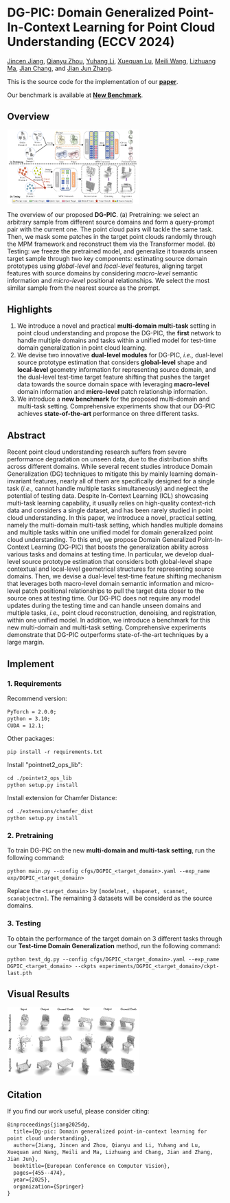 # DG-PIC: Domain Generalized Point-In-Context Learning for Point Cloud Understanding (ECCV 2024)

[Jincen Jiang](https://www.jincenjiang.com), [Qianyu Zhou](https://qianyuzqy.github.io/), [Yuhang Li](https://yuhang-li.com/), [Xuequan Lu](http://xuequanlu.com/), [Meili Wang](https://cie.nwsuaf.edu.cn/szdw/js/2012110003/index.htm), [Lizhuang Ma](https://www.cs.sjtu.edu.cn/PeopleDetail.aspx?id=86), [Jian Chang](https://staffprofiles.bournemouth.ac.uk/display/jchang), and [Jian Jun Zhang](https://jzhang.bournemouth.ac.uk/).


This is the source code for the implementation of our **[paper](https://link.springer.com/chapter/10.1007/978-3-031-72658-3_26)**.

Our benchmark is available at **[New Benchmark](https://livebournemouthac-my.sharepoint.com/:f:/g/personal/jiangj_bournemouth_ac_uk/EkFcXVw8GN1Bv2E7GehrE0sBnoibyuMfZ8Ck1Xx5FLPs_Q)**.


## Overview

<img src="./img/overview.pdf" style="zoom:30%;" />

The overview of our proposed **DG-PIC**. (a) Pretraining: we select an arbitrary sample from different source domains and form a query-prompt pair with the current one. The point cloud pairs will tackle the same task. Then, we mask some patches in the target point clouds randomly through the MPM framework and reconstruct them via the Transformer model. (b) Testing: we freeze the pretrained model, and generalize it towards unseen target sample through two key components: estimating source domain prototypes using *global-level* and *local-level* features, aligning target features with source domains by considering *macro-level* semantic information and *micro-level* positional relationships. We select the most similar sample from the nearest source as the prompt.


## Highlights

1. We introduce a novel and practical **multi-domain multi-task** setting in point cloud understanding and propose the DG-PIC, the **first** network to handle multiple domains and tasks within a unified model for test-time domain generalization in point cloud learning.
2. We devise two innovative **dual-level modules** for DG-PIC, *i.e.,* dual-level source prototype estimation that considers **global-level** shape and **local-level** geometry information for representing source domain, and the dual-level test-time target feature shifting that pushes the target data towards the source domain space with leveraging **macro-level** domain information and **micro-level** patch relationship information.
3. We introduce a **new benchmark** for the proposed multi-domain and multi-task setting. Comprehensive experiments show that our DG-PIC achieves **state-of-the-art** performance on three different tasks.  

## Abstract

Recent point cloud understanding research suffers from severe performance degradation on unseen data, due to the distribution shifts across different domains. While several recent studies introduce Domain Generalization (DG) techniques to mitigate this by mainly learning domain-invariant features, nearly all of them are specifically designed for a single task (*i.e.,* cannot handle multiple tasks simultaneously) and neglect the potential of testing data. Despite In-Context Learning (ICL) showcasing multi-task learning capability, it usually relies on high-quality context-rich data and considers a single dataset, and has been rarely studied in point cloud understanding. In this paper, we introduce a novel, practical setting, namely the multi-domain multi-task setting, which handles multiple domains and multiple tasks within one unified model for domain generalized point cloud understanding. To this end, we propose Domain Generalized Point-In-Context Learning (DG-PIC) that boosts the generalization ability across various tasks and domains at testing time. In particular, we develop dual-level source prototype estimation that considers both global-level shape contextual and local-level geometrical structures for representing source domains. Then, we devise a dual-level test-time feature shifting mechanism that leverages both macro-level domain semantic information and micro-level patch positional relationships to pull the target data closer to the source ones at testing time. Our DG-PIC does not require any model updates during the testing time and can handle unseen domains and multiple tasks, *i.e.,* point cloud reconstruction, denoising, and registration, within one unified model. In addition, we introduce a benchmark for this new multi-domain and multi-task setting. Comprehensive experiments demonstrate that DG-PIC outperforms state-of-the-art techniques by a large margin. 


## Implement

### 1. Requirements
Recommend version:
```
PyTorch = 2.0.0;
python = 3.10;
CUDA = 12.1;
```

Other packages:
```
pip install -r requirements.txt
```

Install "pointnet2_ops_lib":
```
cd ./pointet2_ops_lib
python setup.py install
```

Install extension for Chamfer Distance:
```
cd ./extensions/chamfer_dist
python setup.py install
```

### 2. Pretraining
To train DG-PIC on the new **multi-domain and multi-task setting**, run the following command:

```
python main.py --config cfgs/DGPIC_<target_domain>.yaml --exp_name exp/DGPIC_<target_domain>
```

Replace the `<target_domain>` by `[modelnet, shapenet, scannet, scanobjectnn]`. The remaining 3 datasets will be considerd as the source domains.

### 3. Testing

To obtain the performance of the target domain on 3 different tasks through our **Test-time Domain Generalization** method, run the following command:

```
python test_dg.py --config cfgs/DGPIC_<target_domain>.yaml --exp_name DGPIC_<target_domain> --ckpts experiments/DGPIC_<target_domain>/ckpt-last.pth
```

## Visual Results

<img src="./img/results.pdf" style="zoom:30%;" />


## Citation

If you find our work useful, please consider citing:

```
@inproceedings{jiang2025dg,
  title={Dg-pic: Domain generalized point-in-context learning for point cloud understanding},
  author={Jiang, Jincen and Zhou, Qianyu and Li, Yuhang and Lu, Xuequan and Wang, Meili and Ma, Lizhuang and Chang, Jian and Zhang, Jian Jun},
  booktitle={European Conference on Computer Vision},
  pages={455--474},
  year={2025},
  organization={Springer}
}
```
